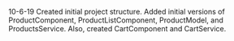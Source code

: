 10-6-19
  Created initial project structure.
  Added initial versions of ProductComponent, ProductListComponent, ProductModel, and ProductsService. Also, created CartComponent and CartService.
